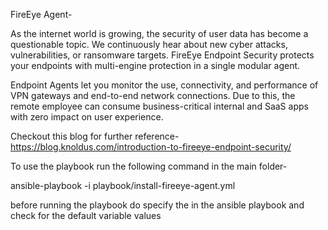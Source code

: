 FireEye Agent-

As the internet world is growing, the security of user data has become a questionable topic. We continuously hear about new cyber attacks, vulnerabilities, or ransomware targets. FireEye Endpoint Security protects your endpoints with multi-engine protection in a single modular agent.

Endpoint Agents let you monitor the use, connectivity, and performance of VPN gateways and end-to-end network connections. Due to this, the remote employee can consume business-critical internal and SaaS apps with zero impact on user experience.

Checkout this blog for further reference- https://blog.knoldus.com/introduction-to-fireeye-endpoint-security/

To use the playbook run the following command in the main folder-

ansible-playbook -i <the host file if you are using> playbook/install-fireeye-agent.yml

before running the playbook do specify the <hostname> in the ansible playbook and check for the default variable values
